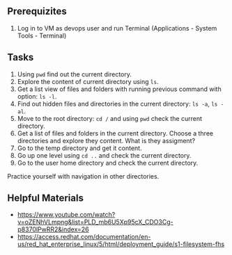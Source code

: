 ## Prerequizites
1. Log in to VM as devops user and run Terminal (Applications - System Tools - Terminal)

## Tasks

1. Using `pwd` find out the current directory.
2. Explore the content of current directory using `ls`.
3. Get a list view of files and folders with running previous command with option: `ls -l`.
4. Find out hidden files and directories in the current directory: `ls -a`, `ls -al`.
5. Move to the root directory: `cd /` and using `pwd` check the current directory.
6. Get a list of files and folders in the current directory. Choose a three directories and explore they content. What is they assigment?
7. Go to the temp directory and get it content.
8. Go up one level using `cd ..` and check the current directory.
9. Go to the user home directory and check the current directory.

Practice yourself with navigation in other directories.


## Helpful Materials
- https://www.youtube.com/watch?v=oZENhVLmpng&list=PLD_mb6U5Xp95cX_CDO3Cg-p8370lPwRR2&index=26
- https://access.redhat.com/documentation/en-us/red_hat_enterprise_linux/5/html/deployment_guide/s1-filesystem-fhs
